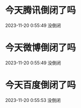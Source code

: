 # 今天腾讯倒闭了吗

2023-11-20 0:55:49 没倒闭

# 今天微博倒闭了吗

2023-11-20 0:55:49 没倒闭

# 今天百度倒闭了吗

2023-11-20 0:55:53 没倒闭


